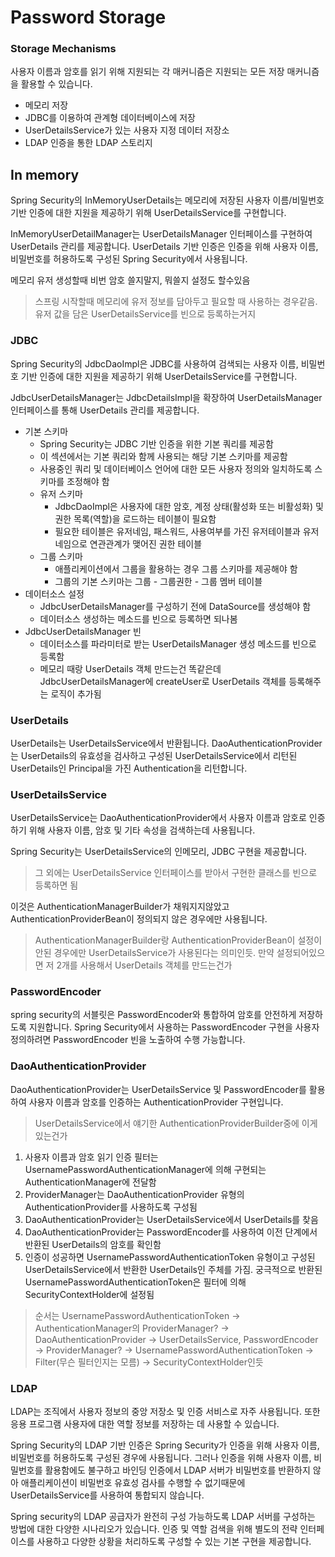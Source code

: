 # Password Storage

### Storage Mechanisms
사용자 이름과 암호를 읽기 위해 지원되는 각 매커니즘은 지원되는 모든 저장 매커니즘을 활용할 수 있습니다.
- 메모리 저장
- JDBC를 이용하여 관계형 데이터베이스에 저장
- UserDetailsService가 있는 사용자 지정 데이터 저장소
- LDAP 인증을 통한 LDAP 스토리지

## In memory
Spring Security의 InMemoryUserDetails는 메모리에 저장된 사용자 이름/비밀번호 기반 인증에 대한 지원을 제공하기 위해 UserDetailsService를 구현합니다.

InMemoryUserDetailManager는 UserDetailsManager 인터페이스를 구현하여 UserDetails 관리를 제공합니다.
UserDetails 기반 인증은 인증을 위해 사용자 이름, 비밀번호를 허용하도록 구성된 Spring Security에서 사용됩니다.

메모리 유저 생성할때 비번 암호 쓸지말지, 뭐쓸지 설정도 할수있음
> 스프링 시작할때 메모리에 유저 정보를 담아두고 필요할 때 사용하는 경우같음. 유저 값을 담은 UserDetailsService를 빈으로 등록하는거지
> 

### JDBC
Spring Security의 JdbcDaoImpl은 JDBC를 사용하여 검색되는 사용자 이름, 비밀번호 기반 인증에 대한 지원을 제공하기 위해 UserDetailsService를 구현합니다.

JdbcUserDetailsManager는 JdbcDetailsImpl을 확장하여 UserDetailsManager 인터페이스를 통해 UserDetails 관리를 제공합니다.
- 기본 스키마
    - Spring Security는 JDBC 기반 인증을 위한 기본 쿼리를 제공함
    - 이 섹션에서는 기본 쿼리와 함께 사용되는 해당 기본 스키마를 제공함
    - 사용중인 쿼리 및 데이터베이스 언어에 대한 모든 사용자 정의와 일치하도록 스키마를 조정해야 함
    - 유저 스키마
        - JdbcDaoImpl은 사용자에 대한 암호, 계정 상태(활성화 또는 비활성화) 및 권한 목록(역할)을 로드하는 테이블이 필요함
        - 필요한 테이블은 유저네임, 패스워드, 사용여부를 가진 유저테이블과 유저네임으로 연관관계가 맺어진 권한 테이블
    - 그룹 스키마
        - 애플리케이션에서 그룹을 활용하는 경우 그룹 스키마를 제공해야 함
        - 그룹의 기본 스키마는 그룹 - 그룹권한 - 그룹 멤버 테이블
- 데이터소스 설정
    - JdbcUserDetailsManager를 구성하기 전에 DataSource를 생성해야 함
    - 데이터소스 생성하는 메소드를 빈으로 등록하면 되나봄
- JdbcUserDetailsManager 빈
    - 데이터소스를 파라미터로 받는 UserDetailsManager 생성 메소드를 빈으로 등록함
    - 메모리 때랑 UserDetails 객체 만드는건 똑같은데 JdbcUserDetailsManager에 createUser로 UserDetails 객체를 등록해주는 로직이 추가됨
    

### UserDetails
UserDetails는 UserDetailsService에서 반환됩니다.
DaoAuthenticationProvider는 UserDetails의 유효성을 검사하고 구성된 UserDetailsService에서 리턴된 UserDetails인 Principal을 가진 Authentication을 리턴합니다.

### UserDetailsService
UserDetailsService는 DaoAuthenticationProvider에서 사용자 이름과 암호로 인증하기 위해 사용자 이름, 암호 및 기타 속성을 검색하는데 사용됩니다.

Spring Security는 UserDetailsService의 인메모리, JDBC 구현을 제공합니다.
> 그 외에는 UserDetailsService 인터페이스를 받아서 구현한 클래스를 빈으로 등록하면 됨
> 

이것은 AuthenticationManagerBuilder가 채워지지않았고 AuthenticationProviderBean이 정의되지 않은 경우에만 사용됩니다.
> AuthenticationManagerBuilder랑 AuthenticationProviderBean이 설정이 안된 경우에만 UserDetailsService가 사용된다는 의미인듯. 만약 설정되어있으면 저 2개를 사용해서 UserDetails 객체를 만드는건가
> 

### PasswordEncoder
spring security의 서블릿은 PasswordEncoder와 통합하여 암호를 안전하게 저장하도록 지원합니다.
Spring Security에서 사용하는 PasswordEncoder 구현을 사용자 정의하려면 PasswordEncoder 빈을 노출하여 수행 가능합니다.

### DaoAuthenticationProvider
DaoAuthenticationProvider는 UserDetailsService 및 PasswordEncoder를 활용하여 사용자 이름과 암호를 인증하는 AuthenticationProvider 구현입니다.

> UserDetailsService에서 얘기한 AuthenticationProviderBuilder중에 이게 있는건가
> 

1. 사용자 이름과 암호 읽기 인증 필터는 UsernamePasswordAuthenticationManager에 의해 구현되는 AuthenticationManager에 전달함
2. ProviderManager는 DaoAuthenticationProvider 유형의 AuthenticationProvider를 사용하도록 구성됨
3. DaoAuthenticationProvider는 UserDetailsService에서 UserDetails를 찾음
4. DaoAuthenticationProvider는 PasswordEncoder를 사용하여 이전 단계에서 반환된 UserDetails의 암호를 확인함
5. 인증이 성공하면 UsernamePasswordAuthenticationToken 유형이고 구성된 UserDetailsService에서 반환한 UserDetails인 주체를 가짐. 궁극적으로 반환된 UsernamePasswordAuthenticationToken은 필터에 의해 SecurityContextHolder에 설정됨

> 순서는 UsernamePasswordAuthenticationToken → AuthenticationManager의 ProviderManager? → DaoAuthenticationProvider → UserDetailsService, PasswordEncoder → ProviderManager? → UsernamePasswordAuthenticationToken → Filter(무슨 필터인지는 모름) → SecurityContextHolder인듯
> 

### LDAP
LDAP는 조직에서 사용자 정보의 중앙 저장소 및 인증 서비스로 자주 사용됩니다.
또한 응용 프로그램 사용자에 대한 역할 정보를 저장하는 데 사용할 수 있습니다.

Spring Security의 LDAP 기반 인증은 Spring Security가 인증을 위해 사용자 이름, 비밀번호를 허용하도록 구성된 경우에 사용됩니다.
그러나 인증을 위해 사용자 이름, 비밀번호를 활용함에도 불구하고 바인딩 인증에서 LDAP 서버가 비밀번호를 반환하지 않아 애플리케이션이 비밀번호 유효성 검사를 수행할 수 없기때문에 UserDetailsService를 사용하여 통합되지 않습니다.

Spring security의 LDAP 공급자가 완전히 구성 가능하도록 LDAP 서버를 구성하는 방법에 대한 다양한 시나리오가 있습니다.
인증 및 역할 검색을 위해 별도의 전략 인터페이스를 사용하고 다양한 상황을 처리하도록 구성할 수 있는 기본 구현을 제공합니다.
